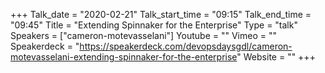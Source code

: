 +++
Talk_date = "2020-02-21"
Talk_start_time = "09:15"
Talk_end_time = "09:45"
Title = "Extending Spinnaker for the Enterprise"
Type = "talk"
Speakers = ["cameron-motevasselani"]
Youtube = ""
Vimeo = ""
Speakerdeck = "https://speakerdeck.com/devopsdaysgdl/cameron-motevasselani-extending-spinnaker-for-the-enterprise"
Website = ""
+++
